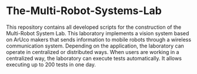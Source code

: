 # The-Multi-Robot-Systems-Lab
This repository contains all developed scripts for the construction of the Multi-Robot System Lab. This laboratory implements a vision system based on ArUco makers that sends information to mobile robots through a wireless communication system. Depending on the application, the laboratory can operate in centralized or distributed ways. When users are working in a centralized way, the laboratory can execute tests automatically. It allows executing up to 200 tests in one day.
